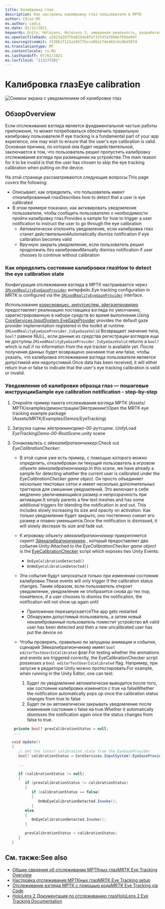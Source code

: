 ```yaml
---
title: Калибровка глаз
description: Как настроить калибровку глаз пользователя в МРТК
author: CDiaz-MS
ms.author: cadia
ms.date: 01/12/2021
keywords: Unity, HoloLens, HoloLens 2, смешанная реальность, разработка, мртк, эйетраккинг, калибровка,
ms.openlocfilehash: a2023a2d7f6a0254e8fef32f4faf09def956e94f
ms.sourcegitcommit: f338b1f121a10577bcce08a174e462cdc86d5874
ms.translationtype: MT
ms.contentlocale: ru-RU
ms.lasthandoff: 07/01/2021
ms.locfileid: "113177201"
---
```

# <a name="eye-calibration"></a><span data-ttu-id="23dd4-104">Калибровка глаз</span><span class="sxs-lookup"><span data-stu-id="23dd4-104">Eye calibration</span></span>

![Снимок экрана с уведомлением об калибровке глаз](../../images/eye-tracking/mrtk_et_calibration_notification_example.jpg)

## <a name="overview"></a><span data-ttu-id="23dd4-106">Обзор</span><span class="sxs-lookup"><span data-stu-id="23dd4-106">Overview</span></span>

<span data-ttu-id="23dd4-107">Если отслеживание взгляда является фундаментальной частью работы приложения, то может потребоваться обеспечить правильную калибровку пользователя.</span><span class="sxs-lookup"><span data-stu-id="23dd4-107">If eye tracking is a fundamental part of your app experience, one may wish to ensure that the user's eye calibration is valid.</span></span>
<span data-ttu-id="23dd4-108">Основная причина, по которой она будет недействительной, заключается в том, что пользователь решил пропустить калибровку отслеживания взгляда при размещении на устройстве.</span><span class="sxs-lookup"><span data-stu-id="23dd4-108">The main reason for it to be invalid is that the user has chosen to skip the eye tracking calibration when putting on the device.</span></span>

<span data-ttu-id="23dd4-109">На этой странице рассматриваются следующие вопросы:</span><span class="sxs-lookup"><span data-stu-id="23dd4-109">This page covers the following:</span></span>

- <span data-ttu-id="23dd4-110">Описывает, как определить, что пользователь имеет откалиброванный глаз</span><span class="sxs-lookup"><span data-stu-id="23dd4-110">Describes how to detect that a user is eye calibrated</span></span>
- <span data-ttu-id="23dd4-111">В этом примере показано, как активировать уведомление пользователя, чтобы сообщить пользователю о необходимости пройти калибровку глаз.</span><span class="sxs-lookup"><span data-stu-id="23dd4-111">Provides a sample for how to trigger a user notification to instruct the user to go through the eye calibration</span></span>
  - <span data-ttu-id="23dd4-112">Автоматически отклонять уведомление, если калибровка глаз станет действительной</span><span class="sxs-lookup"><span data-stu-id="23dd4-112">Automatically dismiss notification if eye calibration becomes valid</span></span>
  - <span data-ttu-id="23dd4-113">Вручную закрыть уведомление, если пользователь решил продолжить без калибровки</span><span class="sxs-lookup"><span data-stu-id="23dd4-113">Manually dismiss notification if user chooses to continue without calibration</span></span>

### <a name="how-to-detect-the-eye-calibration-state"></a><span data-ttu-id="23dd4-114">Как определить состояние калибровки глаз</span><span class="sxs-lookup"><span data-stu-id="23dd4-114">How to detect the eye calibration state</span></span>

<span data-ttu-id="23dd4-115">Конфигурация отслеживания взгляда в МРТК настраивается через [`IMixedRealityEyeGazeProvider`](xref:Microsoft.MixedReality.Toolkit.Input.IMixedRealityEyeGazeProvider) интерфейс.</span><span class="sxs-lookup"><span data-stu-id="23dd4-115">Eye tracking configuration in MRTK is configured via the [`IMixedRealityEyeGazeProvider`](xref:Microsoft.MixedReality.Toolkit.Input.IMixedRealityEyeGazeProvider) interface.</span></span>

<span data-ttu-id="23dd4-116">Использование [коресервицес. инпутсистем. эйегазепровидер](eye-tracking-eye-gaze-provider.md) предоставляет реализацию поставщика взгляда по умолчанию, зарегистрированную в наборе средств во время выполнения.</span><span class="sxs-lookup"><span data-stu-id="23dd4-116">Using [CoreServices.InputSystem.EyeGazeProvider](eye-tracking-eye-gaze-provider.md) provides the default gaze provider implementation registered in the toolkit at runtime.</span></span> <span data-ttu-id="23dd4-117">`IMixedRealityEyeGazeProvider.IsEyeGazeValid` Возвращает значение типа, `bool?` равное NULL, если данные из средства регистрации взглядов еще не доступны.</span><span class="sxs-lookup"><span data-stu-id="23dd4-117">`IMixedRealityEyeGazeProvider.IsEyeGazeValid` returns a `bool?` which is null if no information from the eye tracker is available yet.</span></span>
<span data-ttu-id="23dd4-118">После получения данных будет возвращено значение true или false, чтобы указать, что калибровка отслеживания взгляда пользователя является допустимой или недопустимой.</span><span class="sxs-lookup"><span data-stu-id="23dd4-118">Once data has been received, it will either return true or false to indicate that the user's eye tracking calibration is valid or invalid.</span></span>

### <a name="sample-eye-calibration-notification---step-by-step"></a><span data-ttu-id="23dd4-119">Уведомление об калибровке образца глаз — пошаговые инструкции</span><span class="sxs-lookup"><span data-stu-id="23dd4-119">Sample eye calibration notification - step-by-step</span></span>

1. <span data-ttu-id="23dd4-120">Откройте пример пакета отслеживания взгляда МРТК (Assets/МРТК/examples/демонстрации/Эйетраккинг)</span><span class="sxs-lookup"><span data-stu-id="23dd4-120">Open the MRTK eye tracking example package (Assets/MRTK/Examples/Demos/EyeTracking)</span></span>

2. <span data-ttu-id="23dd4-121">Загрузка сцены _эйетраккингдемо-00-рутсцене. Unity_</span><span class="sxs-lookup"><span data-stu-id="23dd4-121">Load _EyeTrackingDemo-00-RootScene.unity_ scene</span></span>

3. <span data-ttu-id="23dd4-122">Ознакомьтесь с _эйекалибратиончеккер_:</span><span class="sxs-lookup"><span data-stu-id="23dd4-122">Check out _EyeCalibrationChecker_:</span></span>
   - <span data-ttu-id="23dd4-123">В этой сцене уже есть пример, с помощью которого можно определить, откалиброван ли текущий пользователь в *игровом объекте _эйекалибратиончеккер_*.</span><span class="sxs-lookup"><span data-stu-id="23dd4-123">In this scene, we have already a sample for detecting whether the current user is calibrated under the *_EyeCalibrationChecker_ game object*.</span></span>
<span data-ttu-id="23dd4-124">Он просто объединяет несколько текстовых сеток и имеет несколько дополнительных триггеров для смешения уведомлений. Это включает в себя медленно увеличивающийся размер и непрозрачность при активации.</span><span class="sxs-lookup"><span data-stu-id="23dd4-124">It simply parents a few text meshes and has some additional triggers for blending the notification in and out. This includes slowly increasing its size and opacity on activation.</span></span>
<span data-ttu-id="23dd4-125">Как только уведомление будет закрыто, оно постепенно снизит его размер и плавно уменьшится.</span><span class="sxs-lookup"><span data-stu-id="23dd4-125">Once the notification is dismissed, it will slowly decrease its size and fade out.</span></span>

   - <span data-ttu-id="23dd4-126">К *игровому объекту _эйекалибратиончеккер_* прикрепляется скрипт [Эйекалибратиончеккер](xref:Microsoft.MixedReality.Toolkit.Examples.Demos.EyeTracking.EyeCalibrationChecker) , который предоставляет два события Unity:</span><span class="sxs-lookup"><span data-stu-id="23dd4-126">Attached to the *_EyeCalibrationChecker_ game object* is the [EyeCalibrationChecker](xref:Microsoft.MixedReality.Toolkit.Examples.Demos.EyeTracking.EyeCalibrationChecker) script which exposes two Unity Events:</span></span>
      - `OnEyeCalibrationDetected()`
      - `OnNoEyeCalibrationDetected()`

   - <span data-ttu-id="23dd4-127">Эти события будут запускаться только при изменении состояния калибровки.</span><span class="sxs-lookup"><span data-stu-id="23dd4-127">These events will only trigger if the calibration status changes.</span></span> <span data-ttu-id="23dd4-128">Таким образом, если пользователь откроет уведомление, уведомление не отобразится снова до тех пор, пока</span><span class="sxs-lookup"><span data-stu-id="23dd4-128">Hence, if a user chooses to dismiss the notification, the notification will not show up again until</span></span>
      - <span data-ttu-id="23dd4-129">Приложение перезапускается</span><span class="sxs-lookup"><span data-stu-id="23dd4-129">The app gets restarted</span></span>
      - <span data-ttu-id="23dd4-130">Обнаружен допустимый пользователь, а затем новый некалиброванный пользователь поместит устройство в</span><span class="sxs-lookup"><span data-stu-id="23dd4-130">A valid user has been detected and then a new uncalibrated user has put the device on</span></span>

   - <span data-ttu-id="23dd4-131">Чтобы проверить, правильно ли запущены анимации и события, сценарий Эйекалибратиончеккер имеет `bool editorTestUserIsCalibrated` флаг.</span><span class="sxs-lookup"><span data-stu-id="23dd4-131">For testing whether the animations and events are triggered correctly, the EyeCalibrationChecker script possesses a `bool editorTestUserIsCalibrated` flag.</span></span> <span data-ttu-id="23dd4-132">Например, при запуске в редакторе Unity можно протестировать:</span><span class="sxs-lookup"><span data-stu-id="23dd4-132">For example, when running in the Unity Editor, one can test:</span></span>
      1. <span data-ttu-id="23dd4-133">Будет ли уведомление автоматически выводится после того, как состояние калибровки изменится с true на false</span><span class="sxs-lookup"><span data-stu-id="23dd4-133">Whether the notification automatically pops up once the calibration status changes from true to false</span></span>
      1. <span data-ttu-id="23dd4-134">Будет ли он автоматически закрывать уведомление после изменения состояния с false на true.</span><span class="sxs-lookup"><span data-stu-id="23dd4-134">Whether it automatically dismisses the notification again once the status changes from false to true.</span></span>

```c#
    private bool? prevCalibrationStatus = null;
    ...

   void Update()
   {
      // Get the latest calibration state from the EyeGazeProvider
      bool? calibrationStatus = CoreServices.InputSystem?.EyeGazeProvider?.IsEyeCalibrationValid;

      ...

      if (calibrationStatus != null)
      {
         if (prevCalibrationStatus != calibrationStatus)
         {
            if (calibrationStatus == false)
            {
               OnNoEyeCalibrationDetected.Invoke();
            }
         else
         {
            OnEyeCalibrationDetected.Invoke();
         }

         prevCalibrationStatus = calibrationStatus;
      }
   }
```

## <a name="see-also"></a><span data-ttu-id="23dd4-135">См. также:</span><span class="sxs-lookup"><span data-stu-id="23dd4-135">See also</span></span>

- [<span data-ttu-id="23dd4-136">Общие сведения об отслеживании МРТКных глаз</span><span class="sxs-lookup"><span data-stu-id="23dd4-136">MRTK Eye Tracking Overview</span></span>](eye-tracking-main.md)
- [<span data-ttu-id="23dd4-137">Настройка отслеживания МРТКных глаз</span><span class="sxs-lookup"><span data-stu-id="23dd4-137">MRTK Eye Tracking setup</span></span>](eye-tracking-basic-setup.md)
- [<span data-ttu-id="23dd4-138">Отслеживание взгляда МРТК с помощью кода</span><span class="sxs-lookup"><span data-stu-id="23dd4-138">MRTK Eye Tracking via Code</span></span>](eye-tracking-eye-gaze-provider.md)
- [<span data-ttu-id="23dd4-139">HoloLens 2 Документация по отслеживанию глаз</span><span class="sxs-lookup"><span data-stu-id="23dd4-139">HoloLens 2 Eye Tracking Documentation</span></span>](/windows/mixed-reality/eye-tracking)
